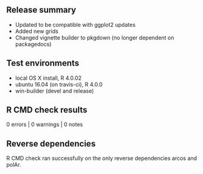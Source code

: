 ## Release summary

- Updated to be compatible with ggplot2 updates
- Added new grids
- Changed vignette builder to pkgdown (no longer dependent on packagedocs)

## Test environments

* local OS X install, R 4.0.02
* ubuntu 16.04 (on travis-ci), R 4.0.0
* win-builder (devel and release)

## R CMD check results

0 errors | 0 warnings | 0 notes

## Reverse dependencies

R CMD check ran successfully on the only reverse dependencies arcos and polAr.
